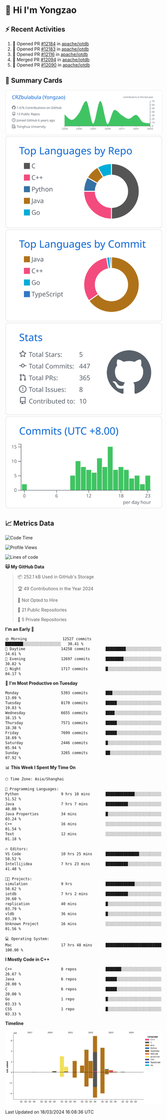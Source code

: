 # 👋 Hi I'm Yongzao

## ⚡ Recent Activities
<!--START_SECTION:activity-->
1. 💪 Opened PR [#12184](https://github.com/apache/iotdb/pull/12184) in [apache/iotdb](https://github.com/apache/iotdb)
2. 💪 Opened PR [#12183](https://github.com/apache/iotdb/pull/12183) in [apache/iotdb](https://github.com/apache/iotdb)
3. 💪 Opened PR [#12116](https://github.com/apache/iotdb/pull/12116) in [apache/iotdb](https://github.com/apache/iotdb)
4. 🎉 Merged PR [#12094](https://github.com/apache/iotdb/pull/12094) in [apache/iotdb](https://github.com/apache/iotdb)
5. 💪 Opened PR [#12090](https://github.com/apache/iotdb/pull/12090) in [apache/iotdb](https://github.com/apache/iotdb)
<!--END_SECTION:activity-->

## 🎑 Summary Cards

[![](https://raw.githubusercontent.com/CRZbulabula/CRZbulabula/main/profile-summary-card-output/github/0-profile-details.svg)](https://github.com/vn7n24fzkq/github-profile-summary-cards)
[![](https://raw.githubusercontent.com/CRZbulabula/CRZbulabula/main/profile-summary-card-output/github/1-repos-per-language.svg)](https://github.com/vn7n24fzkq/github-profile-summary-cards) [![](https://raw.githubusercontent.com/CRZbulabula/CRZbulabula/main/profile-summary-card-output/github/2-most-commit-language.svg)](https://github.com/vn7n24fzkq/github-profile-summary-cards)
[![](https://raw.githubusercontent.com/CRZbulabula/CRZbulabula/main/profile-summary-card-output/github/3-stats.svg)](https://github.com/vn7n24fzkq/github-profile-summary-cards) [![](https://raw.githubusercontent.com/CRZbulabula/CRZbulabula/main/profile-summary-card-output/github/4-productive-time.svg)](https://github.com/vn7n24fzkq/github-profile-summary-cards)

## 📈 Metrics Data

<!--START_SECTION:waka-->
![Code Time](http://img.shields.io/badge/Code%20Time-600%20hrs%2042%20mins-blue)

![Profile Views](http://img.shields.io/badge/Profile%20Views-0-blue)

![Lines of code](https://img.shields.io/badge/From%20Hello%20World%20I%27ve%20Written-26.6%20million%20lines%20of%20code-blue)

**🐱 My GitHub Data** 

> 📦 252.1 kB Used in GitHub's Storage 
 > 
> 🏆 49 Contributions in the Year 2024
 > 
> 🚫 Not Opted to Hire
 > 
> 📜 21 Public Repositories 
 > 
> 🔑 5 Private Repositories 
 > 
**I'm an Early 🐤** 

```text
🌞 Morning                12527 commits       ████████░░░░░░░░░░░░░░░░░   30.41 % 
🌆 Daytime                14258 commits       █████████░░░░░░░░░░░░░░░░   34.61 % 
🌃 Evening                12697 commits       ████████░░░░░░░░░░░░░░░░░   30.82 % 
🌙 Night                  1717 commits        █░░░░░░░░░░░░░░░░░░░░░░░░   04.17 % 
```
📅 **I'm Most Productive on Tuesday** 

```text
Monday                   5393 commits        ███░░░░░░░░░░░░░░░░░░░░░░   13.09 % 
Tuesday                  8170 commits        █████░░░░░░░░░░░░░░░░░░░░   19.83 % 
Wednesday                6655 commits        ████░░░░░░░░░░░░░░░░░░░░░   16.15 % 
Thursday                 7571 commits        █████░░░░░░░░░░░░░░░░░░░░   18.38 % 
Friday                   7699 commits        █████░░░░░░░░░░░░░░░░░░░░   18.69 % 
Saturday                 2446 commits        █░░░░░░░░░░░░░░░░░░░░░░░░   05.94 % 
Sunday                   3265 commits        ██░░░░░░░░░░░░░░░░░░░░░░░   07.92 % 
```


📊 **This Week I Spent My Time On** 

```text
🕑︎ Time Zone: Asia/Shanghai

💬 Programming Languages: 
Python                   9 hrs 10 mins       █████████████░░░░░░░░░░░░   51.52 % 
Java                     7 hrs 7 mins        ██████████░░░░░░░░░░░░░░░   40.00 % 
Java Properties          34 mins             █░░░░░░░░░░░░░░░░░░░░░░░░   03.24 % 
C++                      16 mins             ░░░░░░░░░░░░░░░░░░░░░░░░░   01.54 % 
Text                     12 mins             ░░░░░░░░░░░░░░░░░░░░░░░░░   01.18 % 

🔥 Editors: 
VS Code                  10 hrs 25 mins      ███████████████░░░░░░░░░░   58.52 % 
Intellijidea             7 hrs 23 mins       ██████████░░░░░░░░░░░░░░░   41.48 % 

🐱‍💻 Projects: 
simulation               9 hrs               █████████████░░░░░░░░░░░░   50.62 % 
iotdb                    7 hrs 2 mins        ██████████░░░░░░░░░░░░░░░   39.60 % 
replication              40 mins             █░░░░░░░░░░░░░░░░░░░░░░░░   03.79 % 
vldb                     36 mins             █░░░░░░░░░░░░░░░░░░░░░░░░   03.39 % 
Unknown Project          16 mins             ░░░░░░░░░░░░░░░░░░░░░░░░░   01.56 % 

💻 Operating System: 
Mac                      17 hrs 48 mins      █████████████████████████   100.00 % 
```

**I Mostly Code in C++** 

```text
C++                      8 repos             ███████░░░░░░░░░░░░░░░░░░   26.67 % 
Java                     6 repos             █████░░░░░░░░░░░░░░░░░░░░   20.00 % 
C                        6 repos             █████░░░░░░░░░░░░░░░░░░░░   20.00 % 
Go                       1 repo              █░░░░░░░░░░░░░░░░░░░░░░░░   03.33 % 
CSS                      1 repo              █░░░░░░░░░░░░░░░░░░░░░░░░   03.33 % 
```



**Timeline**

![Lines of Code chart](https://raw.githubusercontent.com/CRZbulabula/CRZbulabula/main/assets/bar_graph.png)


 Last Updated on 18/03/2024 16:08:36 UTC
<!--END_SECTION:waka-->

